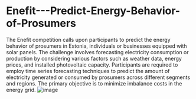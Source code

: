 # Enefit---Predict-Energy-Behavior-of-Prosumers

The Enefit competition calls upon participants to predict the energy behavior of prosumers in Estonia, individuals or businesses equipped with solar panels. The challenge involves forecasting electricity consumption or production by considering various factors such as weather data, energy prices, and installed photovoltaic capacity. Participants are required to employ time series forecasting techniques to predict the amount of electricity generated or consumed by prosumers across different segments and regions. The primary objective is to minimize imbalance costs in the energy grid.
![image](https://github.com/sandeep822/Enefit---Predict-Energy-Behavior-of-Prosumers/assets/50867031/73c4ebb6-7cb8-4bc0-8554-aea73e704fd0)
